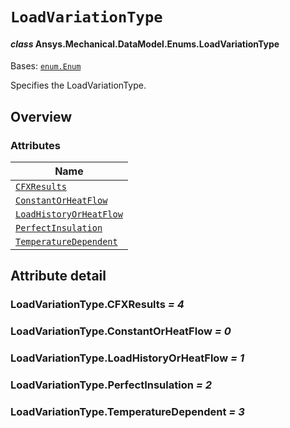 # `LoadVariationType`

<a id="ansys.mechanical.stubs.v241.Ansys.Mechanical.DataModel.Enums.LoadVariationType"></a>

#### *class* Ansys.Mechanical.DataModel.Enums.LoadVariationType

Bases: [`enum.Enum`](https://docs.python.org/3/library/enum.html#enum.Enum)

Specifies the LoadVariationType.

<!-- !! processed by numpydoc !! -->

<a id="overview"></a>

## Overview

### Attributes

| Name |
| --------------------------------------------------------------------- |
| [`CFXResults`](#LoadVariationType.CFXResults) |
| [`ConstantOrHeatFlow`](#LoadVariationType.ConstantOrHeatFlow) |
| [`LoadHistoryOrHeatFlow`](#LoadVariationType.LoadHistoryOrHeatFlow) |
| [`PerfectInsulation`](#LoadVariationType.PerfectInsulation) |
| [`TemperatureDependent`](#LoadVariationType.TemperatureDependent) |

<a id="attribute-detail"></a>

## Attribute detail

<a id="LoadVariationType.CFXResults"></a>

### LoadVariationType.CFXResults *= 4*

<a id="LoadVariationType.ConstantOrHeatFlow"></a>

### LoadVariationType.ConstantOrHeatFlow *= 0*

<a id="LoadVariationType.LoadHistoryOrHeatFlow"></a>

### LoadVariationType.LoadHistoryOrHeatFlow *= 1*

<a id="LoadVariationType.PerfectInsulation"></a>

### LoadVariationType.PerfectInsulation *= 2*

<a id="LoadVariationType.TemperatureDependent"></a>

### LoadVariationType.TemperatureDependent *= 3*


